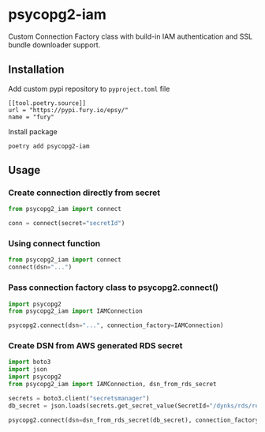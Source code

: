 # psycopg2-iam

Custom Connection Factory class with build-in IAM authentication and SSL bundle downloader support.

## Installation

Add custom pypi repository to `pyproject.toml` file

```
[[tool.poetry.source]]
url = "https://pypi.fury.io/epsy/"
name = "fury"
```

Install package

```
poetry add psycopg2-iam
```

## Usage

### Create connection directly from secret
```python
from psycopg2_iam import connect

conn = connect(secret="secretId")
```



### Using connect function 

```python
from psycopg2_iam import connect
connect(dsn="...")
```

### Pass connection factory class to psycopg2.connect()

```python
import psycopg2 
from psycopg2_iam import IAMConnection

psycopg2.connect(dsn="...", connection_factory=IAMConnection)
```


### Create DSN from AWS generated RDS secret

```python
import boto3
import json
import psycopg2 
from psycopg2_iam import IAMConnection, dsn_from_rds_secret

secrets = boto3.client("secretsmanager")
db_secret = json.loads(secrets.get_secret_value(SecretId="/dynks/rds/readonly").get("SecretString"))

psycopg2.connect(dsn=dsn_from_rds_secret(db_secret), connection_factory=IAMConnection)
```

